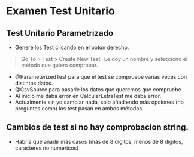 # Examen Test Unitario

## Test Unitario Parametrizado
- Generé los Test clicando en el botón derecho. 
 > Go To > Test > Create New Test
    -Le doy un nombre y selecciono el método que quiero comprobar.

- @ParameterizedTest para que el test se compruebe varias veces con distintos datos.
- @CsvSource para pasarle los datos que queremos que compruebe
- Al inicio me daba error en CalcularLetraTest me daba error.
- Actualmente sin yo cambiar nada, solo añadiendo más opciones (no preguntes como) los test pasan en ambos métodos
## Cambios de test si no hay comprobacion string.
- Habría que añadir más casos (más de 8 dígitos, menos de 8 dígitos, caracteres no numericos)